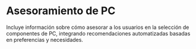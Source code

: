 # Asesoramiento de PC

Incluye información sobre cómo asesorar a los usuarios en la selección de componentes de PC, integrando recomendaciones automatizadas basadas en preferencias y necesidades.
